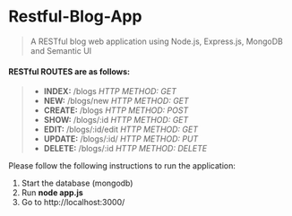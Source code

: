 Restful-Blog-App
================

> A RESTful blog web application using Node.js, Express.js, MongoDB and Semantic UI

#### RESTful ROUTES are as follows:
> - **INDEX:** /blogs *HTTP METHOD: GET* 
> - **NEW:** /blogs/new *HTTP METHOD: GET* 
> - **CREATE:** /blogs *HTTP METHOD: POST* 
> - **SHOW:** /blogs/:id *HTTP METHOD: GET* 
> - **EDIT:** /blogs/:id/edit *HTTP METHOD: GET* 
> - **UPDATE:** /blogs/:id/ *HTTP METHOD: PUT*
> - **DELETE:** /blogs/:id *HTTP METHOD: DELETE* 

Please follow the following instructions to run the application:
1. Start the database (mongodb)
2. Run **node app.js**
3. Go to http://localhost:3000/ 